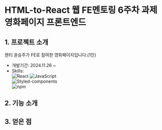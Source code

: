 # HTML-to-React 웹 FE멘토링 6주차 과제 영화페이지 프론트엔드

## 1. 프로젝트 소개
멘티 윤승주가 FE로 참여한 영화페이지입니다.(1인)

- 개발기간: 2024.11.26 ~ 
- Skills: <br>
![React](https://img.shields.io/badge/react-%2320232a.svg?style=for-the-badge&logo=react&logoColor=%2361DAFB)
![JavaScript](https://img.shields.io/badge/javascript-%23323330.svg?style=for-the-badge&logo=javascript&logoColor=%23F7DF1E)  
![Styled-components](https://img.shields.io/badge/styled--components-%23DB7093.svg?style=for-the-badge&logo=styled-components&logoColor=white)  
![npm](https://img.shields.io/badge/npm-%23CB3837.svg?style=for-the-badge&logo=npm&logoColor=white)  

## 2. 기능 소개

## 3. 얻은 점
